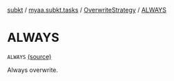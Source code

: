[subkt](../../index.md) / [myaa.subkt.tasks](../index.md) / [OverwriteStrategy](index.md) / [ALWAYS](./-a-l-w-a-y-s.md)

# ALWAYS

`ALWAYS` [(source)](https://github.com/Myaamori/SubKt/blob/0.1.11/src/main/kotlin/myaa/subkt/tasks/tasks.kt#L1581)

Always overwrite.

